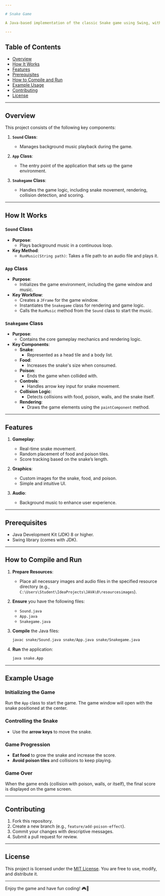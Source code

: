 ```yaml
---

# Snake Game

A Java-based implementation of the classic Snake game using Swing, with features such as snake movement, food and poison tiles, and scoring. This game demonstrates fundamental programming concepts like object-oriented design, event handling, and rendering in Java.

---
```


## Table of Contents

- [Overview](#overview)
- [How It Works](#how-it-works)
- [Features](#features)
- [Prerequisites](#prerequisites)
- [How to Compile and Run](#how-to-compile-and-run)
- [Example Usage](#example-usage)
- [Contributing](#contributing)
- [License](#license)

---

## Overview

This project consists of the following key components:

1. **`Sound` Class**:
   - Manages background music playback during the game.

2. **`App` Class**:
   - The entry point of the application that sets up the game environment.

3. **`Snakegame` Class**:
   - Handles the game logic, including snake movement, rendering, collision detection, and scoring.

---

## How It Works

### `Sound` Class
- **Purpose**:
  - Plays background music in a continuous loop.
- **Key Method**:
  - `RunMusic(String path)`: Takes a file path to an audio file and plays it.

### `App` Class
- **Purpose**:
  - Initializes the game environment, including the game window and music.
- **Key Workflow**:
  - Creates a `JFrame` for the game window.
  - Instantiates the `Snakegame` class for rendering and game logic.
  - Calls the `RunMusic` method from the `Sound` class to start the music.

### `Snakegame` Class
- **Purpose**:
  - Contains the core gameplay mechanics and rendering logic.
- **Key Components**:
  - **Snake**:
    - Represented as a head tile and a body list.
  - **Food**:
    - Increases the snake's size when consumed.
  - **Poison**:
    - Ends the game when collided with.
  - **Controls**:
    - Handles arrow key input for snake movement.
  - **Collision Logic**:
    - Detects collisions with food, poison, walls, and the snake itself.
  - **Rendering**:
    - Draws the game elements using the `paintComponent` method.

---

## Features

1. **Gameplay**:
   - Real-time snake movement.
   - Random placement of food and poison tiles.
   - Score tracking based on the snake’s length.

2. **Graphics**:
   - Custom images for the snake, food, and poison.
   - Simple and intuitive UI.

3. **Audio**:
   - Background music to enhance user experience.

---

## Prerequisites

- Java Development Kit (JDK) 8 or higher.
- Swing library (comes with JDK).

---

## How to Compile and Run

1. **Prepare Resources**:
   - Place all necessary images and audio files in the specified resource directory (e.g., `C:\Users\Student\IdeaProjects\JAVA\0\resourcesimages`).

2. **Ensure** you have the following files:
   - `Sound.java`
   - `App.java`
   - `Snakegame.java`

3. **Compile** the Java files:
   ```bash
   javac snake/Sound.java snake/App.java snake/Snakegame.java
   ```

4. **Run** the application:
   ```bash
   java snake.App
   ```

---

## Example Usage

### Initializing the Game
Run the `App` class to start the game. The game window will open with the snake positioned at the center.

### Controlling the Snake
- Use the **arrow keys** to move the snake.

### Game Progression
- **Eat food** to grow the snake and increase the score.
- **Avoid poison tiles** and collisions to keep playing.

### Game Over
When the game ends (collision with poison, walls, or itself), the final score is displayed on the game screen.

---

## Contributing

1. Fork this repository.
2. Create a new branch (e.g., `feature/add-poison-effect`).
3. Commit your changes with descriptive messages.
4. Submit a pull request for review.

---

## License

This project is licensed under the [MIT License](LICENSE). You are free to use, modify, and distribute it.

---

Enjoy the game and have fun coding! 🎮🐍
